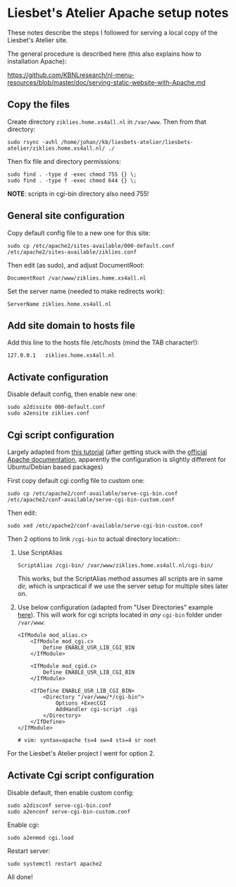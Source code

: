# Liesbet's Atelier Apache setup notes

These notes describe the steps I followed for serving a local copy of the Liesbet's Atelier site.

The general procedure is described here (this also explains how to installation Apache):

<https://github.com/KBNLresearch/nl-menu-resources/blob/master/doc/serving-static-website-with-Apache.md>

## Copy the files

Create directory `ziklies.home.xs4all.nl` in `/var/www`. Then from that directory:

```
sudo rsync -avhl /home/johan//kb/liesbets-atelier/liesbets-atelier/ziklies.home.xs4all.nl/ ./
```

Then fix file and directory permissions:

```
sudo find . -type d -exec chmod 755 {} \;
sudo find . -type f -exec chmod 644 {} \;
```

**NOTE**: scripts in cgi-bin directory also need 755! 

## General site configuration

Copy default config file to a new one for this site:

```
sudo cp /etc/apache2/sites-available/000-default.conf /etc/apache2/sites-available/ziklies.conf
```

Then edit (as sudo), and adjust DocumentRoot:

```
DocumentRoot /var/www/ziklies.home.xs4all.nl
```

Set the server name (needed to make redirects work):

```
ServerName ziklies.home.xs4all.nl
```

## Add site domain to hosts file

Add this line to the hosts file /etc/hosts (mind the TAB character!):

```
127.0.0.1	ziklies.home.xs4all.nl
```

## Activate configuration

Disable default config, then enable new one: 

```
sudo a2dissite 000-default.conf
sudo a2ensite ziklies.conf
```

## Cgi script configuration

Largely adapted from  [this tutorial](https://code-maven.com/set-up-cgi-with-apache) (after getting stuck with the [official Apache documentation](https://httpd.apache.org/docs/2.4/howto/cgi.html), apparently the configuration is slightly different for Ubuntu/Debian based packages)

First copy default cgi config file to custom one:

```
sudo cp /etc/apache2/conf-available/serve-cgi-bin.conf /etc/apache2/conf-available/serve-cgi-bin-custom.conf
```

Then edit:

```
sudo xed /etc/apache2/conf-available/serve-cgi-bin-custom.conf
```

Then 2 options to link `/cgi-bin` to actual directory location::

1. Use ScriptAlias

    ```
    ScriptAlias /cgi-bin/ /var/www/ziklies.home.xs4all.nl/cgi-bin/
    ```

    This works, but the ScriptAlias method assumes all scripts are in same dir, which is unpractical if we use the server setup for multiple sites later on.

2. Use below configuration (adapted from "User Directories" example [here](https://httpd.apache.org/docs/2.4/howto/cgi.html)). This will work for cgi scripts located in *any* `cgi-bin` folder under `/var/www`:

    ```
    <IfModule mod_alias.c>
        <IfModule mod_cgi.c>
            Define ENABLE_USR_LIB_CGI_BIN
        </IfModule>

        <IfModule mod_cgid.c>
            Define ENABLE_USR_LIB_CGI_BIN
        </IfModule>

        <IfDefine ENABLE_USR_LIB_CGI_BIN>
            <Directory "/var/www/*/cgi-bin">
                Options +ExecCGI
                AddHandler cgi-script .cgi
            </Directory>
        </IfDefine>
    </IfModule>

    # vim: syntax=apache ts=4 sw=4 sts=4 sr noet
    ```

For the Liesbet's Atelier project I went for option 2.

## Activate Cgi script configuration

Disable default, then enable custom config:

```
sudo a2disconf serve-cgi-bin.conf
sudo a2enconf serve-cgi-bin-custom.conf
```

Enable cgi:

```
sudo a2enmod cgi.load
```

Restart server:

```
sudo systemctl restart apache2
```

All done!
